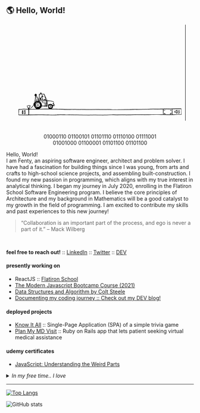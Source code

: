 ## :earth_americas:	Hello, World!

<div align="center">
  <img src="./icons/main.gif">
</div> 

<br>
  
<p align="center">
  01000110 01100101 01101110 01110100 01111001<br>
  01001000 01100001 01101100 01101100
</p>

<p>
Hello, World!<br>
I am Fenty, an aspiring software engineer, architect and problem solver. I have had a fascination for building things since I was young, from arts and crafts to high-school science projects, and assembling built-construction. I found my new passion in programming, which aligns with my true interest in analytical thinking. I began my journey in July 2020, enrolling in the Flatiron School Software Engineering program. I believe the core principles of Architecture and my background in Mathematics will be a good catalyst to my growth in the field of programming. I am excited to contribute my skills and past experiences to this new journey!
</p>

> <p>“Collaboration is an important part of the process, and ego is never a part of it.” 
> – Mack Wilberg</p>

<br>

<strong>feel free to reach out!</strong> :: <a href="https://www.linkedin.com/in/fentyhall/" target="_blank">LinkedIn</a> :: <a href="https://twitter.com/codinghall" target="_blank">Twitter</a> :: <a href="https://dev.to/codinghall" target="_blank">DEV</a>

#### presently working on
<ul>
  <li>ReactJS :: <a href="https://www.flatironschool.com">Flatiron School</a>
  <li><a href="https://www.udemy.com/course/javascript-beginners-complete-tutorial/">The Modern Javascript Bootcamp Course (2021)</a>
  <li><a href="https://www.udemy.com/course/js-algorithms-and-data-structures-masterclass/">Data Structures and Algorithm by Colt Steele
  <li>Documenting my coding journey :: <a href="https://dev.to/codinghall">Check out my DEV blog!</a></li>
</ul>

#### deployed projects
<ul>
  <li><a href="https://lets-know-it-all.netlify.app/">Know It All</a> :: Single-Page Application (SPA) of a simple trivia game
  <li><a href="https://plan-my-md-visit.herokuapp.com/">Plan My MD Visit</a> :: Ruby on Rails app that lets patient seeking virtual medical assistance
</ul>

#### udemy certificates
<ul>
  <li><a href="./udemy/JS_Understanding_the_Weird_Parts.jpg">JavaScript: Understanding the Weird Parts</a>
</ul>

<details>
  <summary><i>In my free time.. I love</i></summary>
  <ul>
    <li>:stew: Cooking</li>
    <li>:dog2: Hiking with my <a href="https://www.instagram.com/shibaogram/">Doge</a></li>
    <li>:basketball: Watching Lakers games, go Caruso!</li>
    <li>:books: Reading, currently on Mindset: The New Psychology of Success by Carol Dweck</li>
  <ul>
</details>
    
---
    
[![Top Langs](https://github-readme-stats.vercel.app/api/top-langs/?username=fentyhall&layout=compact&theme=graywhite&show_icons=true)](https://github.com/fentyhall/github-readme-stats)

![GitHub stats](https://github-readme-stats.vercel.app/api?username=fentyhall&theme=graywhite&show_icons=true)
